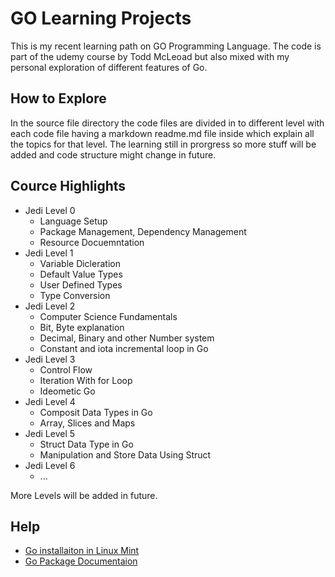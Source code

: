 # GO Learning Projects

This is my recent learning path on GO Programming Language. The code is part of the udemy course by Todd McLeoad but also mixed with my personal exploration of different features of Go.

## How to Explore

In the source file directory the code files are divided in to different level with each code file having a markdown readme.md file inside which explain all the topics for that level. The learning still in prorgress so more stuff will be added and code structure might change in future. 

## Cource Highlights

- Jedi Level 0
  - Language Setup
  - Package Management, Dependency Management
  - Resource Docuemntation
- Jedi Level 1
  - Variable Dicleration
  - Default Value Types
  - User Defined Types
  - Type Conversion
- Jedi Level 2
  - Computer Science Fundamentals
  - Bit, Byte explanation
  - Decimal, Binary and other Number system
  - Constant and iota incremental loop in Go
- Jedi Level 3
  - Control Flow
  - Iteration With for Loop
  - Ideometic Go
- Jedi Level 4
  - Composit Data Types in Go
  - Array, Slices and Maps
- Jedi Level 5
  - Struct Data Type in Go
  - Manipulation and Store Data Using Struct
- Jedi Level 6
  - ...

More Levels will be added in future.

## Help

- [Go installaiton in Linux Mint](https://computingforgeeks.com/how-to-install-go-golang-on-linux-mint-19/)
- [Go Package Documentaion](https://godoc.org/)
